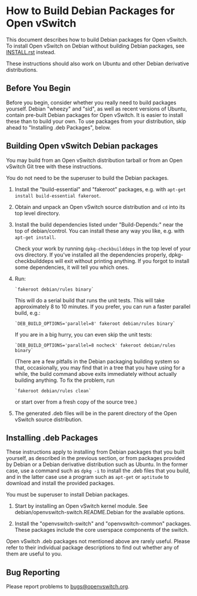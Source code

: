 How to Build Debian Packages for Open vSwitch
=============================================

This document describes how to build Debian packages for Open vSwitch.
To install Open vSwitch on Debian without building Debian packages,
see [INSTALL.rst] instead.

These instructions should also work on Ubuntu and other Debian
derivative distributions.


Before You Begin
----------------

Before you begin, consider whether you really need to build packages
yourself.  Debian "wheezy" and "sid", as well as recent versions of
Ubuntu, contain pre-built Debian packages for Open vSwitch.  It is
easier to install these than to build your own.  To use packages from
your distribution, skip ahead to "Installing .deb Packages", below.


Building Open vSwitch Debian packages
-------------------------------------

You may build from an Open vSwitch distribution tarball or from an
Open vSwitch Git tree with these instructions.

You do not need to be the superuser to build the Debian packages.

1. Install the "build-essential" and "fakeroot" packages, e.g. with
   `apt-get install build-essential fakeroot`.

2. Obtain and unpack an Open vSwitch source distribution and `cd` into
   its top level directory.

3. Install the build dependencies listed under "Build-Depends:" near
   the top of debian/control.  You can install these any way you like,
   e.g. with `apt-get install`.

   Check your work by running `dpkg-checkbuilddeps` in the top level of
   your ovs directory.  If you've installed all the dependencies
   properly, dpkg-checkbuilddeps will exit without printing anything.
   If you forgot to install some dependencies, it will tell you which ones.

4. Run:

       `fakeroot debian/rules binary`

   This will do a serial build that runs the unit tests. This will take
   approximately 8 to 10 minutes. If you prefer, you can run a faster
   parallel build, e.g.:

       `DEB_BUILD_OPTIONS='parallel=8' fakeroot debian/rules binary`

   If you are in a big hurry, you can even skip the unit tests:

       `DEB_BUILD_OPTIONS='parallel=8 nocheck' fakeroot debian/rules binary`

   (There are a few pitfalls in the Debian packaging building system
   so that, occasionally, you may find that in a tree that you have
   using for a while, the build command above exits immediately
   without actually building anything.  To fix the problem, run

       `fakeroot debian/rules clean`

   or start over from a fresh copy of the source tree.)

5. The generated .deb files will be in the parent directory of the
   Open vSwitch source distribution.


Installing .deb Packages
------------------------

These instructions apply to installing from Debian packages that you
built yourself, as described in the previous section, or from packages
provided by Debian or a Debian derivative distribution such as Ubuntu.
In the former case, use a command such as `dpkg -i` to install the
.deb files that you build, and in the latter case use a program such
as `apt-get` or `aptitude` to download and install the provided
packages.

You must be superuser to install Debian packages.

1. Start by installing an Open vSwitch kernel module.  See
   debian/openvswitch-switch.README.Debian for the available options.

2. Install the "openvswitch-switch" and "openvswitch-common" packages.
   These packages include the core userspace components of the switch.

Open vSwitch .deb packages not mentioned above are rarely useful.
Please refer to their individual package descriptions to find out
whether any of them are useful to you.


Bug Reporting
-------------

Please report problems to bugs@openvswitch.org.

[INSTALL.rst]:INSTALL.rst
